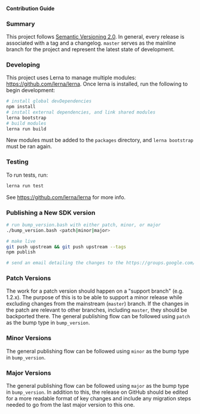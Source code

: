 #### Contribution Guide

### Summary

This project follows [Semantic Versioning 2.0](https://semver.org/). In general, every release is associated with a tag and a changelog. `master` serves as the mainline branch for the project and represent the latest state of development.

### Developing

This project uses Lerna to manage multiple modules: https://github.com/lerna/lerna.
Once lerna is installed, run the following to begin development:
```bash
# install global devDependencies
npm install
# install external dependencies, and link shared modules
lerna bootstrap
# build modules
lerna run build
```

New modules must be added to the `packages` directory, and `lerna bootstrap` must be ran again.

### Testing

To run tests, run:
```bash
lerna run test
```

See https://github.com/lerna/lerna for more info.

### Publishing a New SDK version
```bash
# run bump_version.bash with either patch, minor, or major
./bump_version.bash <patch|minor|major>

# make live
git push upstream && git push upstream --tags
npm publish

# send an email detailing the changes to the https://groups.google.com/d/forum/mongodb-stitch-announce mailing list
```

### Patch Versions

The work for a patch version should happen on a "support branch" (e.g. 1.2.x). The purpose of this is to be able to support a minor release while excluding changes from the mainstream (`master`) branch. If the changes in the patch are relevant to other branches, including `master`, they should be backported there. The general publishing flow can be followed using `patch` as the bump type in `bump_version`.

### Minor Versions

The general publishing flow can be followed using `minor` as the bump type in `bump_version`.

### Major Versions

The general publishing flow can be followed using `major` as the bump type in `bump_version`. In addition to this, the release on GitHub should be edited for a more readable format of key changes and include any migration steps needed to go from the last major version to this one.
